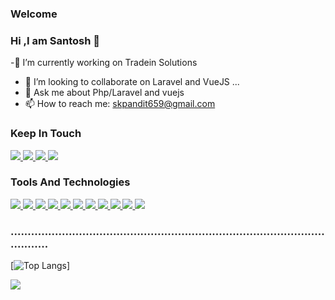 ### Welcome
### Hi ,I am Santosh 👋




-🔭 I’m currently working on Tradein Solutions
- 👯 I’m looking to collaborate on Laravel and VueJS ...
- 💬 Ask me about Php/Laravel and vuejs
- 📫 How to reach me: skpandit659@gmail.com

### Keep In Touch
<a href="https://www.facebook.com/profile.php?id=100023969507395">
  <img src="https://img.icons8.com/color/48/000000/facebook.png"/>
</a>
<a href="https://github.com/SkPandit883">
  <img src="https://img.icons8.com/nolan/48/github.png"/>
</a>
<a href="https://www.linkedin.com/in/santosh-pandit-8a168519a/">
 <img src="https://img.icons8.com/fluent/48/000000/linkedin.png"/>
</a>
<a href="https://www.instagram.com/skpandit.111/">
 <img src="https://img.icons8.com/fluent/48/000000/instagram-new.png"/>
</a>

### Tools And Technologies
<a href="https://github.com/SkPandit883">
 <img src="https://img.icons8.com/offices/24/000000/php-logo.png"/>
</a>
<a href="https://github.com/SkPandit883">
  <img src="https://img.icons8.com/fluent/24/000000/laravel.png"/>
</a>
<a href="https://github.com/SkPandit883">
<img src="https://img.icons8.com/color/24/000000/javascript.png"/>
</a>
<a href="https://github.com/SkPandit883">
<img src="https://img.icons8.com/color/24/000000/python.png"/>
</a>
<a href="https://github.com/SkPandit883">
<img src="https://img.icons8.com/color/24/000000/react-native.png"/>
</a>
<a href="https://github.com/SkPandit883">
  <img src="https://img.icons8.com/color/40/000000/nodejs.png"/>
</a>
<a href="https://github.com/SkPandit883">
<img src="https://img.icons8.com/color/24/000000/html-5.png"/>
</a>
<a href="https://github.com/SkPandit883">
 <img src="https://img.icons8.com/color/24/000000/css3.png"/>
</a>
<a href="https://github.com/SkPandit883">
<img src="https://img.icons8.com/color/24/000000/mongodb.png"/>
</a>
<a href="https://github.com/SkPandit883">
<img src="https://img.icons8.com/fluent/24/000000/mysql-logo.png"/>
</a>
<a href="https://github.com/SkPandit883">
<img src="https://img.icons8.com/color/24/000000/bootstrap.png"/>
</a>

### .......................................................................................................

[![Top Langs](https://github-readme-stats.vercel.app/api/top-langs/?username=SkPandit883&langs_count=10&layout=compact&theme=radical&card_width=445)]

[![](https://github-readme-stats.vercel.app/api?username=SkPandit883&count_private=true&show_icons=true&theme=radical&disable_animations=false)](https://github.com/anuraghazra/github-readme-stats)

<!--[![willianrod's wakatime stats](https://github-readme-stats.vercel.app/api/wakatime?username=SkPandit883)](https://github.com/anuraghazra/github-readme-stats)-->

<!-- <a href="https://github.com/SkPandit883">
  <img height='30' src="https://github.githubassets.com/images/modules/logos_page/Octocat.png" />
</a> -->
<!--<a href="https://github.com/anuraghazra/convoychat">
  <img align="center" src="https://github-readme-stats.vercel.app/api/pin/?username=anuraghazra&repo=convoychat" />
</a>-->
